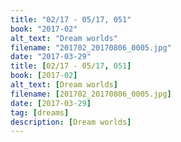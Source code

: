 ```yaml
---
title: "02/17 - 05/17, 051"
book: "2017-02"
alt_text: "Dream worlds"
filename: "201702_20170806_0005.jpg"
date: "2017-03-29"
title: [02/17 - 05/17, 051]
book: [2017-02]
alt_text: [Dream worlds]
filename: [201702_20170806_0005.jpg]
date: [2017-03-29]
tag: [dreams]
description: [Dream worlds]
---
```

